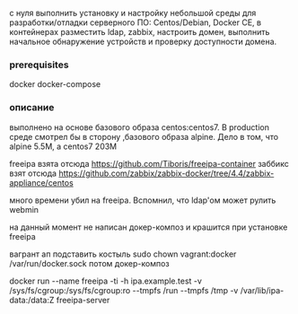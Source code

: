с нуля выполнить установку и настройку небольшой среды для разработки/отладки серверного ПО: Centos/Debian, Docker CE, в контейнерах разместить ldap, zabbix, настроить домен, выполнить начальное обнаружение устройств и проверку доступности домена.

### prerequisites
docker
docker-compose

### описание

выполнено на основе базового образа centos:centos7. В production среде смотрел бы в сторону ,базового образа alpine. Дело в том, что alpine 5.5M, а centos7 203M

freeipa взята отсюда https://github.com/Tiboris/freeipa-container
заббикс взят отсюда https://github.com/zabbix/zabbix-docker/tree/4.4/zabbix-appliance/centos

много времени убил на freeipa. Вспомнил, что ldap'ом может рулить webmin

на данный момент не написан докер-композ и крашится при установке freeipa

вагрант ап
подставить костыль sudo chown vagrant:docker /var/run/docker.sock
потом докер-композ

docker run --name freeipa -ti    -h ipa.example.test    -v /sys/fs/cgroup:/sys/fs/cgroup:ro    --tmpfs /run --tmpfs /tmp  -v /var/lib/ipa-data:/data:Z   freeipa-server
